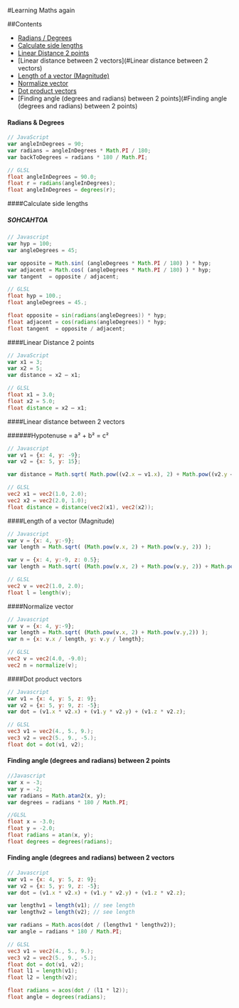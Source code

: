 #Learning Maths again 

##Contents

- [Radians / Degrees](#Radians-&-Degrees)
- [Calculate side lengths](#calculate-side-lengths)
- [Linear Distance 2 points](#linear-distance-2-points)
- [Linear distance between 2 vectors](#Linear distance between 2 vectors)
- [Length of a vector (Magnitude)](#length-of-a-vector)
- [Normalize vector](#normalize-vector)
- [Dot product vectors](#dot-product-vectors)
- [Finding angle (degrees and radians) between 2 points](#Finding angle (degrees and radians) between 2 points)

#### Radians & Degrees

```js
// JavaScript
var angleInDegrees = 90;
var radians = angleInDegrees * Math.PI / 180;
var backToDegrees = radians * 180 / Math.PI;
```

```glsl
// GLSL
float angleInDegrees = 90.0;
float r = radians(angleInDegrees);
float angleInDegrees = degrees(r);
```

####Calculate side lengths
##### SOHCAHTOA

```js
// Javascript
var hyp = 100;
var angleDegrees = 45;

var opposite = Math.sin( (angleDegrees * Math.PI / 180) ) * hyp;
var adjacent = Math.cos( (angleDegrees * Math.PI / 180) ) * hyp;
var tangent  = opposite / adjacent;
```

```glsl
// GLSL
float hyp = 100.;
float angleDegrees = 45.;

float opposite = sin(radians(angleDegrees)) * hyp;
float adjacent = cos(radians(angleDegrees)) * hyp;
float tangent  = opposite / adjacent;

```

####Linear Distance 2 points

```js
// JavaScript
var x1 = 3;
var x2 = 5;
var distance = x2 — x1;
```

```glsl
// GLSL
float x1 = 3.0;
float x2 = 5.0;
float distance = x2 — x1;
```

####Linear distance between 2 vectors

######Hypotenuse = a² + b² = c²

```js
// Javascript
var v1 = {x: 4, y: -9};
var v2 = {x: 5, y: 15};

var distance = Math.sqrt( Math.pow((v2.x — v1.x), 2) + Math.pow((v2.y — v1.y), 2) );
```

```glsl
// GLSL
vec2 x1 = vec2(1.0, 2.0);
vec2 x2 = vec2(2.0, 1.0);
float distance = distance(vec2(x1), vec2(x2));
```

####Length of a vector (Magnitude)

```js
// Javascript
var v = {x: 4, y:-9};
var length = Math.sqrt( (Math.pow(v.x, 2) + Math.pow(v.y, 2)) );

var v = {x: 4, y:-9, z: 0.5};
var length = Math.sqrt( (Math.pow(v.x, 2) + Math.pow(v.y, 2)) + Math.pow(v.z, 2)) );
```

```glsl
// GLSL
vec2 v = vec2(1.0, 2.0);
float l = length(v);
```

####Normalize vector

```js
// Javascript
var v = {x: 4, y:-9};
var length = Math.sqrt( (Math.pow(v.x, 2) + Math.pow(v.y,2)) );
var n = {x: v.x / length, y: v.y / length};
```

```glsl
// GLSL
vec2 v = vec2(4.0, -9.0);
vec2 n = normalize(v);
```

####Dot product vectors

```js
// Javascript
var v1 = {x: 4, y: 5, z: 9};
var v2 = {x: 5, y: 9, z: -5};
var dot = (v1.x * v2.x) + (v1.y * v2.y) + (v1.z * v2.z);
```
```glsl
// GLSL 
vec3 v1 = vec2(4., 5., 9.);
vec3 v2 = vec2(5., 9., -5.);
float dot = dot(v1, v2);
```

#### Finding angle (degrees and radians) between 2 points

```js
//Javascript
var x = -3;
var y = -2;
var radians = Math.atan2(x, y);
var degrees = radians * 180 / Math.PI;
```

```glsl
//GLSL
float x = -3.0;
float y = -2.0;
float radians = atan(x, y);
float degrees = degrees(radians);
```

#### Finding angle (degrees and radians) between 2 vectors

```js
// Javascript
var v1 = {x: 4, y: 5, z: 9};
var v2 = {x: 5, y: 9, z: -5};
var dot = (v1.x * v2.x) + (v1.y * v2.y) + (v1.z * v2.z);

var lengthv1 = length(v1); // see length
var lengthv2 = length(v2); // see length

var radians = Math.acos(dot / (lengthv1 * lengthv2));
var angle = radians * 180 / Math.PI;
```
```glsl
// GLSL 
vec3 v1 = vec2(4., 5., 9.);
vec3 v2 = vec2(5., 9., -5.);
float dot = dot(v1, v2);
float l1 = length(v1);
float l2 = length(v2);

float radians = acos(dot / (l1 * l2));
float angle = degrees(radians);
```